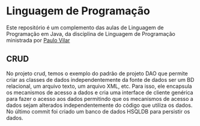 Linguagem de Programação
========================

Este repositório é um complemento das aulas de Linguagem de Programação em Java, da disciplina de Linguagem de Programação ministrada por [Paulo Vilar]()

CRUD
----

No projeto crud, temos o exemplo do padrão de projeto DAO que permite criar as classes de dados independentemente da fonte de dados ser um BD relacional, um arquivo texto, um arquivo XML, etc. Para isso, ele encapsula os mecanismos de acesso a dados e cria uma interface de cliente genérica para fazer o acesso aos dados permitindo que os mecanismos de acesso a dados sejam alterados independentemente do código que utiliza os dados. No último commit foi criado um banco de dados HSQLDB para persistir os dados.


